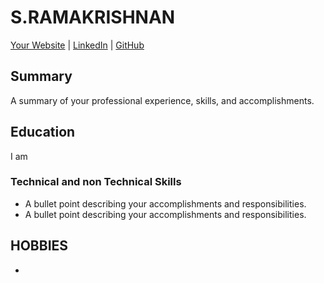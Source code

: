 # S.RAMAKRISHNAN

[Your Website](https://www.yourwebsite.com/) | [LinkedIn](https://www.linkedin.com/in/yourlinkedin/) |
[GitHub](https://github.com/sramakrishnans/) 

## Summary

A summary of your professional experience, skills, and accomplishments.

## Education
I am


### Technical and non Technical Skills
- A bullet point describing your accomplishments and responsibilities.
- A bullet point describing your accomplishments and responsibilities.

## HOBBIES




-


